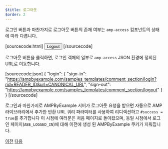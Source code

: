 ```yaml
---
$title: 로그아웃
$order: 2
---
```


로그인 버튼과 마찬가지로 로그아웃 버튼의 존재 여부는 `amp-access` 컴포넌트의 상태에 따라 다릅니다.

[sourcecode:html]
<button amp-access="loggedIn" amp-access-hide tabindex="0" on="tap:amp-access.login-sign-out" class="button-primary comment-button">Logout</button>
[/sourcecode]

로그아웃 버튼을 클릭하면, 로그인 객체의 일부로 `amp-access` JSON 환경에 정의된 URL로 이동합니다.

[sourcecode:json]
{
"login": {
  "sign-in": "https://ampbyexample.com/samples_templates/comment_section/login?rid=READER_ID&url=CANONICAL_URL",
  "sign-out": "https://ampbyexample.com/samples_templates/comment_section/logout"
  }
}
[/sourcecode]

로그인과 마찬가지로 AMPByExample 서버가 로그아웃 요청을 받으면 자동으로 AMP 라이브러리에서 추가한 반환 URL 쿼리 파라미터를 사용하여 리디렉션하고 `#success = true`를 추가합니다
이 시점에 여러분은 처음 페이지로 돌아왔으며, 동일 시점에서 로그인 페이지(`ABE_LOGGED_IN`)에 대해 이전에 생성 된 AMPByExample 쿠키가 지워집니다.

<div class="prev-next-buttons">
  <a class="button prev-button" href="/ko/docs/tutorials/login_requiring/add_comment.html"><span class="arrow-prev">이전</span></a>
  <a class="button next-button" href="/ko/docs/tutorials/login_requiring/summary.html"><span class="arrow-next">다음</span></a>
</div>
